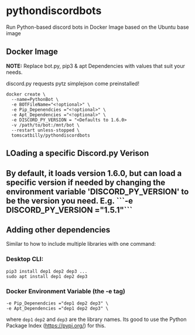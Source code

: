 # pythondiscordbots
Run Python-based discord bots in Docker
Image based on the Ubuntu base image

<h2> Docker Image</h2>
<strong>NOTE:</strong> Replace bot.py, pip3 & apt Dependencies with values that suit your needs.

discord.py requests pytz simplejson come preinstalled!


```
docker create \
  --name=PythonBot \
  -e BOTFileName="<!optional>" \ 
  -e Pip_Depenendcies ="<!optional>" \ 
  -e Apt_Dependencies ="<!optional>" \ 
  -e DISCORD_PY_VERSION = "<Defaults to 1.6.0>
  -v /path/to/bot:/mnt/bot \
  --restart unless-stopped \
  tomscatbilly/pythondiscordbots
```

<h2>LOading a specific Discord.py Verison<h2>
By default, it loads version 1.6.0, but can load a specific version if needed by changing the environment variable 'DISCORD_PY_VERSION' to be the version you need. 
E.g. ```-e DISCORD_PY_VERSION ="1.5.1"```

<h2> Adding other  dependencies </h2>
Similar to how to include multiple libraries with one command:
<h3>Desktop CLI: </h3>

```
pip3 install dep1 dep2 dep3 ...
sudo apt install dep1 dep2 dep3
```

<h3>Docker Environment Variable (the -e tag)</h3>

```
-e Pip_Depenendcies ="dep1 dep2 dep3" \ 
-e Apt_Dependencies ="dep1 dep2 dep3" \
```

where `dep1` `dep2` and `dep3` are the library names. Its good to use the Python Package Index (https://pypi.org/) for this.
